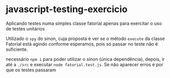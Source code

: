 # javascript-testing-exercicio

Aplicando testes numa simples classe fatorial apenas para exercitar o uso de testes unitários

Utilizado o `spy` do sinon, cuja proposta é ver se o método ``execute`` da classe Fatorial está agindo conforme esperamos, pois só passar no teste não é suficiente.

necessário `npm i` para poder utilizar o sinon (única dependência), depois, ir até a `./src` e executar `node fatorial.test.js`. Se não aparecer erros é por que os testes passaram
